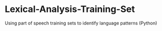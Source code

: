 # Lexical-Analysis-Training-Set
Using part of speech training sets to identify language patterns (Python)
